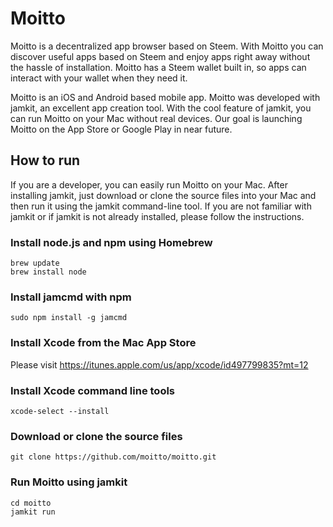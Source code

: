 # Moitto

Moitto is a decentralized app browser based on Steem. With Moitto you can discover useful apps based on Steem and enjoy apps right away without the hassle of installation. Moitto has a Steem wallet built in, so apps can interact with your wallet when they need it.

Moitto is an iOS and Android based mobile app. Moitto was developed with jamkit, an excellent app creation tool. With the cool feature of jamkit, you can run Moitto on your Mac without real devices. Our goal is launching Moitto on the App Store or Google Play in near future. 

## How to run

If you are a developer, you can easily run Moitto on your Mac. After installing jamkit, just download or clone the source files into your Mac and then run it using the jamkit command-line tool. If you are not familiar with jamkit or if jamkit is not already installed, please follow the instructions.

### Install node.js and npm using Homebrew

    brew update
    brew install node

### Install jamcmd with npm

    sudo npm install -g jamcmd

### Install Xcode from the Mac App Store

Please visit https://itunes.apple.com/us/app/xcode/id497799835?mt=12

### Install Xcode command line tools

    xcode-select --install

### Download or clone the source files

    git clone https://github.com/moitto/moitto.git

### Run Moitto using jamkit

    cd moitto
    jamkit run

